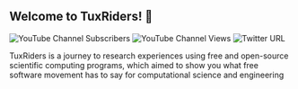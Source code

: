 ## Welcome to TuxRiders! 👋

![YouTube Channel Subscribers](https://img.shields.io/youtube/channel/subscribers/UC7tFIxB0O2Uhf9afEi_DISw?style=social)
![YouTube Channel Views](https://img.shields.io/youtube/channel/views/UC7tFIxB0O2Uhf9afEi_DISw?style=social)
![Twitter URL](https://img.shields.io/twitter/url?label=Twitter&style=social&url=https%3A%2F%2Ftwitter.com%2FTuxRiders)

TuxRiders is a journey to research experiences using free and open-source scientific computing programs, which aimed to show you what free software movement has to say for computational science and engineering

<!--

**Here are some ideas to get you started:**

🙋‍♀️ A short introduction - what is your organization all about?
🌈 Contribution guidelines - how can the community get involved?
👩‍💻 Useful resources - where can the community find your docs? Is there anything else the community should know?
🍿 Fun facts - what does your team eat for breakfast?
🧙 Remember, you can do mighty things with the power of [Markdown](https://docs.github.com/github/writing-on-github/getting-started-with-writing-and-formatting-on-github/basic-writing-and-formatting-syntax)
-->
